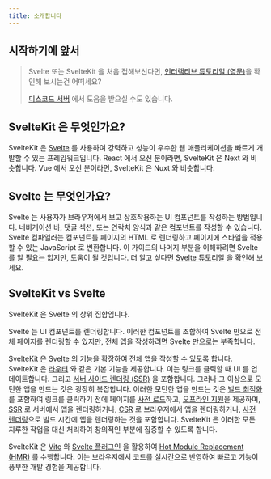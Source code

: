 ```yaml
---
title: 소개합니다
---
```


## 시작하기에 앞서

> Svelte 또는 SvelteKit 을 처음 접해보신다면, [인터랙티브 튜토리얼 (영문)](https://learn.svelte.dev)을 확인해 보시는건 어떠세요?
>
> [디스코드 서버](https://svelte.dev/chat) 에서 도움을 받으실 수도 있습니다.

## SvelteKit 은 무엇인가요?

SvelteKit 은 [Svelte](https://svelte.dev/) 를 사용하여 강력하고 성능이 우수한 웹 애플리케이션을 빠르게 개발할 수 있는 프레임워크입니다.
React 에서 오신 분이라면, SvelteKit 은 Next 와 비슷합니다. Vue 에서 오신 분이라면, SvelteKit 은 Nuxt 와 비슷합니다.

## Svelte 는 무엇인가요?

Svelte 는 사용자가 브라우저에서 보고 상호작용하는 UI 컴포넌트를 작성하는 방법입니다. 네비게이션 바, 댓글 섹션, 또는 연락처 양식과 같은 컴포넌트를 작성할 수 있습니다.
Svelte 컴파일러는 컴포넌트를 페이지의 HTML 로 렌더링하고 페이지에 스타일을 적용할 수 있는 JavaScript 로 변환합니다.
이 가이드의 나머지 부분을 이해하려면 Svelte 를 알 필요는 없지만, 도움이 될 것입니다. 더 알고 싶다면 [Svelte 튜토리얼](https://svelte.dev/tutorial) 을 확인해 보세요.

## SvelteKit vs Svelte

SvelteKit 은 Svelte 의 상위 집합입니다.

Svelte 는 UI 컴포넌트를 렌더링합니다.
이러한 컴포넌트를 조합하여 Svelte 만으로 전체 페이지를 렌더링할 수 있지만, 전체 앱을 작성하려면 Svelte 만으로는 부족합니다.

SvelteKit 은 Svelte 의 기능을 확장하여 전체 앱을 작성할 수 있도록 합니다.
SvelteKit 은 [라우터](glossary#routing) 와 같은 기본 기능을 제공합니다. 이는 링크를 클릭할 때 UI 를 업데이트합니다.
그리고 [서버 사이드 렌더링 (SSR)](glossary#ssr) 을 포함합니다. 그러나 그 이상으로 모던한 앱을 만드는 것은 굉장히 복잡합니다.
이러한 모던한 앱을 만드는 것은 [빌드 최적화](https://vitejs.dev/guide/features.html#build-optimizations)를 포함하여 링크를 클릭하기 전에 페이지를 [사전 로드](link-options#data-sveltekit-preload-data)하고,
[오프라인 지원](service-workers)을 제공하며, [SSR](glossary#ssr) 로 서버에서 앱을 렌더링하거나, [CSR](glossary#csr) 로 브라우저에서 앱을 렌더링하거나,
[사전 렌더링](glossary#prerendering)으로 빌드 시간에 앱을 렌더링하는 것을 포함합니다.
SvelteKit 은 이러한 모든 지루한 작업을 대신 처리하여 창의적인 부분에 집중할 수 있도록 합니다.

SvelteKit 은 [Vite](https://vitejs.dev/) 와 [Svelte 플러그인](https://github.com/sveltejs/vite-plugin-svelte) 을 활용하여 [Hot Module Replacement (HMR)](https://github.com/sveltejs/vite-plugin-svelte/blob/main/docs/config.md#hot) 를 수행합니다.
이는 브라우저에서 코드를 실시간으로 반영하여 빠르고 기능이 풍부한 개발 경험을 제공합니다.